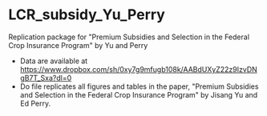# LCR_subsidy_Yu_Perry
Replication package for "Premium Subsidies and Selection in the Federal Crop Insurance Program" by Yu and Perry

- Data are available at https://www.dropbox.com/sh/0xy7g9mfugb108k/AABdUXyZ22z9IzvDNgB7T_Sxa?dl=0
- Do file replicates all figures and tables in the paper, "Premium Subsidies and Selection in the Federal Crop Insurance Program" by Jisang Yu and Ed Perry.

